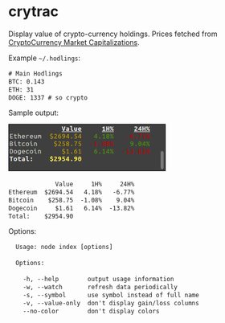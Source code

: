 # crytrac
Display value of crypto-currency holdings. Prices fetched from [CryptoCurrency Market Capitalizations](https://api.coinmarketcap.com/v1/ticker/).

Example `~/.hodlings`:
```
# Main Hodlings
BTC: 0.143
ETH: 31
DOGE: 1337 # so crypto
```

Sample output:

![Sample Output](https://github.com/Talljoe/crytrac/blob/master/output.png?raw=true)

```
             Value     1H%     24H%
Ethereum  $2694.54   4.18%   -6.77%
Bitcoin    $258.75  -1.08%    9.04%
Dogecoin     $1.61   6.14%  -13.82%
Total:    $2954.90
```

Options:
```
  Usage: node index [options]

  Options:

    -h, --help        output usage information
    -w, --watch       refresh data periodically
    -s, --symbol      use symbol instead of full name
    -v, --value-only  don't display gain/loss columns
    --no-color        don't display colors
```
